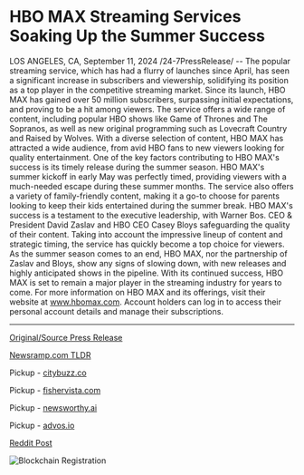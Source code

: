 # HBO MAX Streaming Services Soaking Up the Summer Success

LOS ANGELES, CA, September 11, 2024 /24-7PressRelease/ -- The popular streaming service, which has had a flurry of launches since April, has seen a significant increase in subscribers and viewership, solidifying its position as a top player in the competitive streaming market.  Since its launch, HBO MAX has gained over 50 million subscribers, surpassing initial expectations, and proving to be a hit among viewers. The service offers a wide range of content, including popular HBO shows like Game of Thrones and The Sopranos, as well as new original programming such as Lovecraft Country and Raised by Wolves. With a diverse selection of content, HBO MAX has attracted a wide audience, from avid HBO fans to new viewers looking for quality entertainment.  One of the key factors contributing to HBO MAX's success is its timely release during the summer season. HBO MAX's summer kickoff in early May was perfectly timed, providing viewers with a much-needed escape during these summer months. The service also offers a variety of family-friendly content, making it a go-to choose for parents looking to keep their kids entertained during the summer break.  HBO MAX's success is a testament to the executive leadership, with Warner Bos. CEO & President David Zaslav and HBO CEO Casey Bloys safeguarding the quality of their content. Taking into account the impressive lineup of content and strategic timing, the service has quickly become a top choice for viewers. As the summer season comes to an end, HBO MAX, nor the partnership of Zaslav and Bloys, show any signs of slowing down, with new releases and highly anticipated shows in the pipeline. With its continued success, HBO MAX is set to remain a major player in the streaming industry for years to come.  For more information on HBO MAX and its offerings, visit their website at www.hbomax.com. Account holders can log in to access their personal account details and manage their subscriptions. 

---

[Original/Source Press Release](https://www.24-7pressrelease.com/press-release/513079/hbo-max-streaming-services-soaking-up-the-summer-success)
                    

[Newsramp.com TLDR](https://newsramp.com/curated-news/hbo-max-surpasses-50-million-subscribers-solidifies-position-in-streaming-market/262bacb959448263395382166c42d57f) 


Pickup - [citybuzz.co](https://citybuzz.co/2024/09/11/hbo-max-surges-to-50-million-subscribers-solidifying-position-in-streaming-market)

Pickup - [fishervista.com](https://fishervista.com/en/hbo-max-shines-in-summer-with-surge-in-subscribers-and-viewership/20246681)

Pickup - [newsworthy.ai](https://newsworthy.ai/curated/hbo-max-surpasses-50-million-subscribers-emerges-as-streaming-powerhouse/20246681)

Pickup - [advos.io](https://advos.io/en/hbo-max-achieves-summer-success-with-significant-subscriber-growth/20246681)
 



[Reddit Post](https://www.reddit.com/r/Lifestyle_Culture/comments/1fe475w/hbo_max_surpasses_50_million_subscribers/) 



![Blockchain Registration](https://cdn.newsramp.app/24-7PressRelease/qrcode/249/11/larkXM3F.webp)